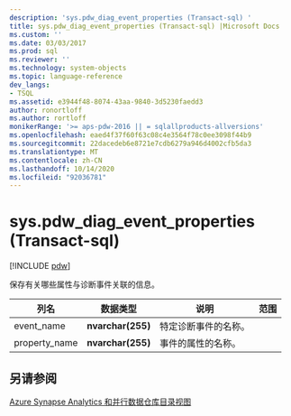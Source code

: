 ```yaml
---
description: 'sys.pdw_diag_event_properties (Transact-sql) '
title: sys.pdw_diag_event_properties (Transact-sql) |Microsoft Docs
ms.custom: ''
ms.date: 03/03/2017
ms.prod: sql
ms.reviewer: ''
ms.technology: system-objects
ms.topic: language-reference
dev_langs:
- TSQL
ms.assetid: e3944f48-8074-43aa-9840-3d5230faedd3
author: ronortloff
ms.author: rortloff
monikerRange: '>= aps-pdw-2016 || = sqlallproducts-allversions'
ms.openlocfilehash: eaed4f37f60f63c08c4e3564f78c0ee3098f44b9
ms.sourcegitcommit: 22dacedeb6e8721e7cdb6279a946d4002cfb5da3
ms.translationtype: MT
ms.contentlocale: zh-CN
ms.lasthandoff: 10/14/2020
ms.locfileid: "92036781"
---
```

# <a name="syspdw_diag_event_properties-transact-sql"></a>sys.pdw_diag_event_properties (Transact-sql) 
[!INCLUDE [pdw](../../includes/applies-to-version/pdw.md)]

  保存有关哪些属性与诊断事件关联的信息。  
  
|列名|数据类型|说明|范围|  
|-----------------|---------------|-----------------|-----------|  
|event_name|**nvarchar(255)**|特定诊断事件的名称。||  
|property_name|**nvarchar(255)**|事件的属性的名称。||  
  
## <a name="see-also"></a>另请参阅  
 [Azure Synapse Analytics 和并行数据仓库目录视图](../../relational-databases/system-catalog-views/sql-data-warehouse-and-parallel-data-warehouse-catalog-views.md)  
  
  
